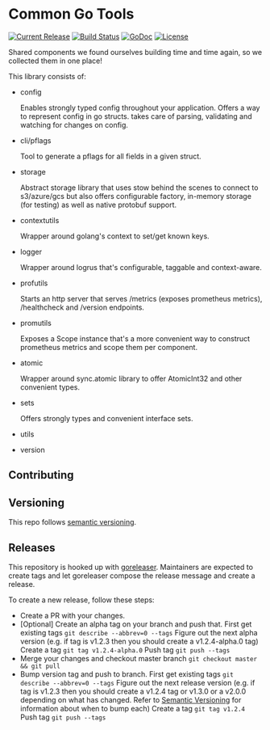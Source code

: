 Common Go Tools
=====================
[![Current Release](https://img.shields.io/github/release/lyft/flytestdlib.svg)](https://github.com/lyft/flytestdlib/releases/latest)
[![Build Status](https://travis-ci.org/lyft/flytestdlib.svg?branch=master)](https://travis-ci.org/lyft/flytestdlib)
[![GoDoc](https://godoc.org/github.com/lyft/flytestdlib?status.svg)](https://godoc.org/github.com/lyft/flytestdlib)
[![License](https://img.shields.io/badge/LICENSE-Apache2.0-ff69b4.svg)](http://www.apache.org/licenses/LICENSE-2.0.html)

Shared components we found ourselves building time and time again, so we collected them in one place!

This library consists of:
 - config

   Enables strongly typed config throughout your application. Offers a way to represent config in go structs. takes care of parsing, validating and watching for changes on config.

 - cli/pflags

   Tool to generate a pflags for all fields in a given struct.

 - storage

   Abstract storage library that uses stow behind the scenes to connect to s3/azure/gcs but also offers configurable factory, in-memory storage (for testing) as well as native protobuf support.

 - contextutils

   Wrapper around golang's context to set/get known keys.

 - logger

   Wrapper around logrus that's configurable, taggable and context-aware.

 - profutils

   Starts an http server that serves /metrics (exposes prometheus metrics), /healthcheck and /version endpoints.

 - promutils

   Exposes a Scope instance that's a more convenient way to construct prometheus metrics and scope them per component.

 - atomic

   Wrapper around sync.atomic library to offer AtomicInt32 and other convenient types.

 - sets

   Offers strongly types and convenient interface sets.

 - utils
 - version

Contributing
------------

## Versioning

This repo follows [semantic versioning](https://semver.org/).

## Releases

This repository is hooked up with [goreleaser](https://goreleaser.com/). Maintainers are expected to create tags and let goreleaser compose the release message and create a release.

To create a new release, follow these steps:

- Create a PR with your changes.
- [Optional] Create an alpha tag on your branch and push that.
  First get existing tags `git describe --abbrev=0 --tags`
  Figure out the next alpha version (e.g. if tag is v1.2.3 then you should create a v1.2.4-alpha.0 tag)
  Create a tag `git tag v1.2.4-alpha.0`
  Push tag `git push --tags`
- Merge your changes and checkout master branch `git checkout master && git pull`
- Bump version tag and push to branch.
  First get existing tags `git describe --abbrev=0 --tags`
  Figure out the next release version (e.g. if tag is v1.2.3 then you should create a v1.2.4 tag or v1.3.0 or a v2.0.0 depending on what has changed. Refer to [Semantic Versioning](https://semver.org/) for information about when to bump each)
  Create a tag `git tag v1.2.4`
  Push tag `git push --tags`

